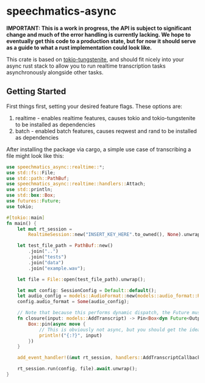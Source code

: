 # speechmatics-async

**IMPORTANT: This is a work in progress, the API is subject to significant change and much of the error handling is currently lacking. We hope to eventually get this code to a production state, but for now it should serve as a guide to what a rust implementation could look like.**

This crate is based on [tokio-tungstenite](https://docs.rs/tokio-tungstenite/latest/tokio_tungstenite/), and should fit nicely into your async rust stack to allow you to run realtime transcription tasks asynchronously alongside other tasks.

## Getting Started

First things first, setting your desired feature flags. These options are:

1. realtime - enables realtime features, causes tokio and tokio-tungstenite to be installed as dependencies
2. batch - enabled batch features, causes reqwest and rand to be installed as dependencies

After installing the package via cargo, a simple use case of transcribing a file might look like this:

```rs
use speechmatics_async::realtime::*;
use std::fs::File;
use std::path::PathBuf;
use speechmatics_async::realtime::handlers::Attach;
use std::println;
use std::box::Box;
use futures::Future;
use tokio;

#[tokio::main]
fn main() {
    let mut rt_session =
        RealtimeSession::new("INSERT_KEY_HERE".to_owned(), None).unwrap();

    let test_file_path = PathBuf::new()
        .join("..")
        .join("tests")
        .join("data")
        .join("example.wav");

    let file = File::open(test_file_path).unwrap();

    let mut config: SessionConfig = Default::default();
    let audio_config = models::AudioFormat::new(models::audio_format::RHashType::File);
    config.audio_format = Some(audio_config);

    // Note that because this performs dynamic dispatch, the Future must be put inside a pinned box
    fn closure(input: models::AddTranscript) -> Pin<Box<dyn Future<Output = ()>>>  {
        Box::pin(async move {
            // This is obviously not async, but you should get the idea. You can await any async code in this block
            println!("{:?}", input)
        })
    }

    add_event_handler!(&mut rt_session, handlers::AddTranscriptCallback, closure);

    rt_session.run(config, file).await.unwrap();
}
```

